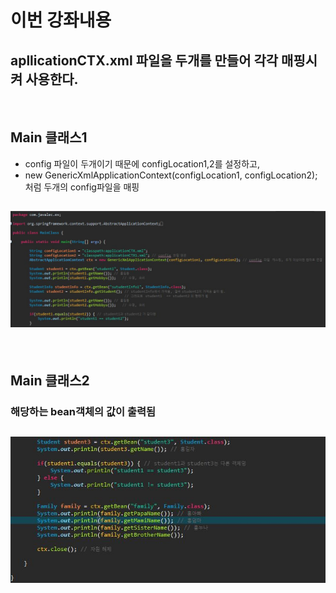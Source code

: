 # 이번 강좌내용
## apllicationCTX.xml 파일을 두개를 만들어 각각 매핑시켜 사용한다.

<br/>

## Main 클래스1 
- config 파일이 두개이기 때문에 configLocation1,2를 설정하고,
- new GenericXmlApplicationContext(configLocation1, configLocation2); 처럼 두개의 config파일을 매핑

## ![사진](https://github.com/leedongjoon121/SpringFramework_study/blob/lecture4/img/main1.JPG?raw=true)

<br/>
  
## Main 클래스2
### 해당하는 bean객체의 값이 출력됨
## ![사진](https://github.com/leedongjoon121/SpringFramework_study/blob/lecture4/img/main2.JPG?raw=true)

